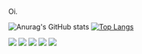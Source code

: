 Oi.

![Anurag's GitHub stats](https://github-readme-stats.vercel.app/api?username=lucasrrsc&show_icons=true&theme=dracula)
[![Top Langs](https://github-readme-stats.vercel.app/api/top-langs/?username=lucasrrsc&layout=compact&show_icons=true&theme=dracula)](https://github.com/lucasrrsc/github-readme-stats)

<div> 
      <a href="mailto:lucasrrsc@gmmail.com" target="_blank"><img src="https://img.shields.io/badge/Messenger-00B2FF?style=for-the-badge&logo=messenger&logoColor=white" target="_blank"></a> 
  <a href="https://www.youtube.com/channel/UCCh4FQymkrPb3EAeSpJMmTA" target="_blank"><img src="https://img.shields.io/badge/YouTube-FF0000?style=for-the-badge&logo=youtube&logoColor=white" target="_blank"></a>
  <a href="https://www.instagram.com/lucasrrosa.1/" target="_blank"><img src="https://img.shields.io/badge/-Instagram-%23E4405F?style=for-the-badge&logo=instagram&logoColor=white" target="_blank"></a>
 	<a href="mailto:lucasrrsc@gmail.com" target="_blank"><img src="https://img.shields.io/badge/Gmail-D14836?style=for-the-badge&logo=gmail&logoColor=white" target="_blank"></a>
  <a href="https://www.linkedin.com/in/lucasrrsc" target="_blank"><img src="https://img.shields.io/badge/-LinkedIn-%230077B5?style=for-the-badge&logo=linkedin&logoColor=white" target="_blank"></a> 

</div>
